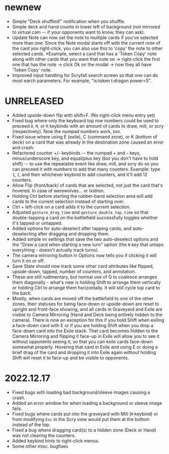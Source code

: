 # newnew
- Simple "Deck shuffled!" notification when you shuffle.
- Simple deck and hand counts in lower left of background (not mirrored to virtual cam -- if your opponents want to know, they can ask).
- Update Note can now set the note to multiple cards if you've selected more than one. Since the Note modal starts off with the current note of the card you right-click, you can also use this to 'copy' the note to other selected cards. *Example, select a card that has a 'Token Copy' note along with other cards that you want that note on -> right-click the first one that has the note -> click Ok on the modal -> now they all have 'Token Copy' note.
- Improved input handling for Scryfall search screen so that one can do most earch parameters. For example, "is:token t:dragon power=5".

# UNRELEASED
- Added upside-down flip with shift+F. (No right-click menu entry yet)
- Fixed bug where only the keyboard top row numbers could be used to preceed `D`, `M`, or `R` keybinds with an amount of cards to draw, mill, or scry (respectively). Now the numpad numbers work, too.
- Fixed issue where using E (exile), C (command zone), or K (bottom of deck) on a card that was already in the destination zone caused an error and crash.
- Refactored counter +/- keybinds -- the numpad + and - keys, minus/underscore key, and equal/plus key (but you don't have to hold shift) -- to use the repeatable event like draw, mill, and scry do so you can preceed it with numbers to add that many counters. Example: type `1`, `2`, and then whichever keybind to add counters, and it'll add 12 counters.
- Allow Flip (front/back) of cards that are selected, not just the card that's hovered. In case of werewolves... or Ixidron.
- Holding Ctrl before starting the rubber-band selection area will add cards to the current selection instead of starting over.
- Ctrl + left-click on a card adds it to the current selection.
- Adjusted `gesture_drag_time` and `gesture_double_tap_time` so that double-tapping a card on the battlefield successfully toggles whether it's tapped or untapped.
- Added options for auto-deselect after tapping cards, and auto-deselecting after dragging and dropping them.
- Added simple ini settings that save the two auto-deselect options and the "Draw a card when starting a new turn" option (the `N` key that untaps everything - doesn't actually track turns).
- The camera mirroring button in Options now tells you if clicking it will turn it on or off.
- Save State should now track some other card attributes like flipped, upside-down, tapped, number of counters, and annotation.
- These are still rudimentary, but normal use of Q to coalesce arranges them diagonally - what's new is holding Shift to arrange them vertically or holding Ctrl to arrange them horizontally. It will still cycle top card to the back.
- Mostly, when cards are moved off the battlefield to one of the other zones, their statuses for being face-down or upside-down are reset to upright and front-face showing, and all cards in Graveyard and Exile are visible to Camera Mirroring (Hand and Deck being entirely hidden to the camera). There is now an exception for this if you hold Shift when exiling a face-down card with E or if you are holding Shift when you drop a face-down card into the Exile stack. That card becomes hidden to the Camera Mirroring and flipping it face-up in Exile will allow you to see it without opponents seeing it, so that you can exile cards face-down somewhat properly. Hovering that card in Exile and using E or doing a brief drag of the card and dropping it into Exile again _without_ holding Shift will reset it to face-up and be visible to opponents.


# 2022.12.17
- Fixed bugs with loading bad background/sleeve images causing a crash.
- Added an error window for when loading a background or sleeve image fails.
- Fixed bugs where cards put into the graveyard with Mill (`M` keybind) or from modifying `Esc` in the Scry view would put them at the bottom instead of the top.
- Fixed a bug where dragging card(s) to a hidden zone (Deck or Hand) was not clearing the counters.
- Added keybind hints to right-click menus.
- Some other misc. bugfixes